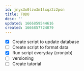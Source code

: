 ```yaml
---
id: jnyx3o0lzw3m1lxqz2z2psn
title: TODO
desc: ''
updated: 1666859544616
created: 1666857724079
---
```


- [x] Create script to update database
- [ ] Create script to format data
- [x] Run script everyday (cronjob)
- [ ] versioning
- [ ] Create tutorial